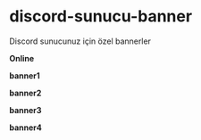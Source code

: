 # discord-sunucu-banner
Discord sunucunuz için özel bannerler

<b>Online</b>
  <a href="https://discord.gg/GkzwCgM" target="_blank"><img src="https://discordapp.com/api/guilds/509839189714665492/embed.png?style=shield" alt=""></a>

<b>banner1</b>
    <a href="https://discord.gg/GkzwCgM" target="_blank"><img src="https://discordapp.com/api/guilds/509839189714665492/embed.png?style=banner1" alt=""></a>

<b>banner2</b>
		<a href="https://discord.gg/GkzwCgM" target="_blank"><img src="https://discordapp.com/api/guilds/509839189714665492/embed.png?style=banner2" alt=""></a>

<b>banner3</b>
		<a href="https://discord.gg/GkzwCgM" target="_blank"><img src="https://discordapp.com/api/guilds/509839189714665492/embed.png?style=banner3" alt=""></a>

<b>banner4</b>
		<a href="https://discord.gg/GkzwCgM" target="_blank"><img src="https://discordapp.com/api/guilds/509839189714665492/embed.png?style=banner4" alt=""></a>
